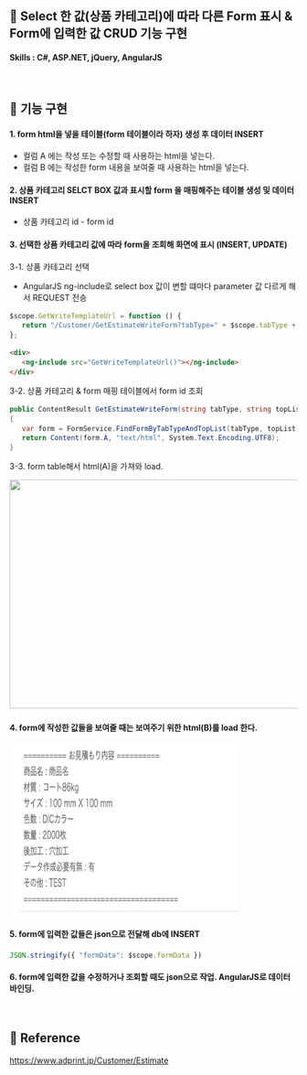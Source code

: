 ## 📌 Select 한 값(상품 카테고리)에 따라 다른 Form 표시 & Form에 입력한 값 CRUD 기능 구현

#### Skills : C#, ASP.NET, jQuery, AngularJS

<br>

## 📌 기능 구현

#### 1. form html을 넣을 테이블(form 테이블이라 하자) 생성 후 데이터 INSERT   

- 컬럼 A 에는 작성 또는 수정할 때 사용하는 html을 넣는다.
- 컬럼 B 에는 작성한 form 내용을 보여줄 때 사용하는 html을 넣는다.

#### 2. 상품 카테고리 SELCT BOX 값과 표시할 form 을 매핑해주는 테이블 생성 및 데이터 INSERT

- 상품 카테고리 id - form id

#### 3. 선택한 상품 카테고리 값에 따라 form을 조회해 화면에 표시 (INSERT, UPDATE)

3-1. 상품 카테고리 선택

* AngularJS ng-include로 select box 값이 변할 떄마다 parameter 값 다르게 해서 REQUEST 전송 

``` javascript
$scope.GetWriteTemplateUrl = function () {
   return "/Customer/GetEstimateWriteForm?tabType=" + $scope.tabType + "&topList=" + $scope.topList;
};
```

``` html
<div>
   <ng-include src="GetWriteTemplateUrl()"></ng-include>
</div>
```

3-2. 상품 카테고리 & form 매핑 테이블에서 form id 조회 

```C#
public ContentResult GetEstimateWriteForm(string tabType, string topList)
{
   var form = FormService.FindFormByTabTypeAndTopList(tabType, topList);
   return Content(form.A, "text/html", System.Text.Encoding.UTF8);
}
```

3-3. form table해서 html(A)을 가져와 load.

<img src="https://github.com/jjoylee/portfolio/blob/master/Portfolio/Estimate/dynamicform.gif" width="700" height="400">

#### 4. form에 작성한 값들을 보여줄 때는 보여주기 위한 html(B)를 load 한다.

<img src="https://github.com/jjoylee/portfolio/blob/master/Portfolio/Estimate/view.png" width="400" height="300">

#### 5. form에 입력한 값들은 json으로 전달해 db에 INSERT

```javascript
JSON.stringify({ "formData": $scope.formData })
```

#### 6. form에 입력한 값을 수정하거나 조회할 때도 json으로 작업. AngularJS로 데이터 바인딩.

<br>

## 📌 Reference

https://www.adprint.jp/Customer/Estimate
